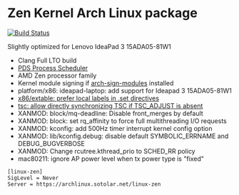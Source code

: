 # Zen Kernel Arch Linux package
[![Build Status](https://drone02.sotolar.net/api/badges/misotolar/linux-zen/status.svg)](https://drone02.sotolar.net/misotolar/linux-zen)

Slightly optimized for Lenovo IdeaPad 3 15ADA05-81W1

- Clang Full LTO build
- [PDS Process Scheduler](https://gitlab.com/alfredchen/projectc)
- AMD Zen processor family
- Kernel module signing if [arch-sign-modules](https://aur.archlinux.org/packages/arch-sign-modules) installed
- platform/x86: ideapad-laptop: add support for Ideapad 3 15ADA05-81W1
- [x86/extable: prefer local labels in .set directives](https://github.com/ClangBuiltLinux/linux/issues/1612)
- [tsc: allow directly synchronizing TSC if TSC_ADJUST is absent](https://bugzilla.kernel.org/show_bug.cgi?id=202525)
- XANMOD: block/mq-deadline: Disable front_merges by default
- XANMOD: block: set rq_affinity to force full multithreading I/O requests
- XANMOD: kconfig: add 500Hz timer interrupt kernel config option
- XANMOD: lib/kconfig.debug: disable default SYMBOLIC_ERRNAME and DEBUG_BUGVERBOSE
- XANMOD: Change rcutree.kthread_prio to SCHED_RR policy
- mac80211: ignore AP power level when tx power type is "fixed"

```
[linux-zen]
SigLevel = Never
Server = https://archlinux.sotolar.net/linux-zen
```